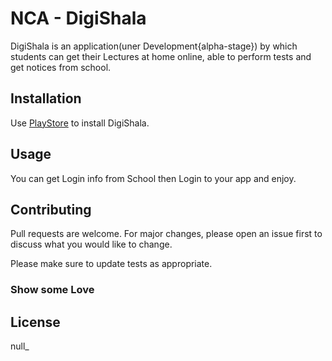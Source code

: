 # NCA - DigiShala

DigiShala is an application(uner Development{alpha-stage}) by which students can get their Lectures at home online, able to perform tests and get notices from school.

## Installation

Use [PlayStore](https://play.google.com/store) to install DigiShala.

## Usage
You can get Login info from School then Login to your app and enjoy.


## Contributing
Pull requests are welcome. For major changes, please open an issue first to discuss what you would like to change.

Please make sure to update tests as appropriate.

### Show some Love

## License
null_ 
